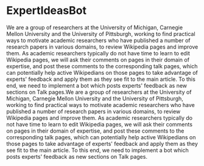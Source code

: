 ExpertIdeasBot
==============

We are a group of researchers at the University of Michigan, Carnegie Mellon University and the University of Pittsburgh, working to find practical ways to motivate academic researchers who have published a number of research papers in various domains, to review Wikipedia pages and improve them.  As academic researchers typically do not have time to learn to edit Wikipedia pages, we will ask their comments on pages in their domain of expertise, and post these comments to the corresponding talk pages, which can potentially help active Wikipedians on those pages to take advantage of experts' feedback and apply them as they see fit to the main article.  To this end, we need to implement a bot which posts experts' feedback as new sections on Talk pages.We are a group of researchers at the University of Michigan, Carnegie Mellon University and the University of Pittsburgh, working to find practical ways to motivate academic researchers who have published a number of research papers in various domains, to review Wikipedia pages and improve them.  As academic researchers typically do not have time to learn to edit Wikipedia pages, we will ask their comments on pages in their domain of expertise, and post these comments to the corresponding talk pages, which can potentially help active Wikipedians on those pages to take advantage of experts' feedback and apply them as they see fit to the main article.  To this end, we need to implement a bot which posts experts' feedback as new sections on Talk pages.
